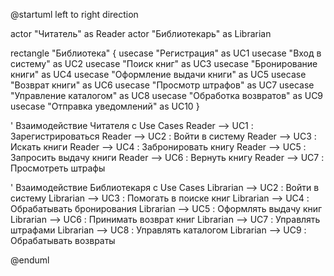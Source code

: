 @startuml
left to right direction

actor "Читатель" as Reader
actor "Библиотекарь" as Librarian

rectangle "Библиотека" {
    usecase "Регистрация" as UC1
    usecase "Вход в систему" as UC2
    usecase "Поиск книг" as UC3
    usecase "Бронирование книги" as UC4
    usecase "Оформление выдачи книги" as UC5
    usecase "Возврат книги" as UC6
    usecase "Просмотр штрафов" as UC7
    usecase "Управление каталогом" as UC8
    usecase "Обработка возвратов" as UC9
    usecase "Отправка уведомлений" as UC10
}

' Взаимодействие Читателя с Use Cases
Reader --> UC1 : Зарегистрироваться
Reader --> UC2 : Войти в систему
Reader --> UC3 : Искать книги
Reader --> UC4 : Забронировать книгу
Reader --> UC5 : Запросить выдачу книги
Reader --> UC6 : Вернуть книгу
Reader --> UC7 : Просмотреть штрафы

' Взаимодействие Библиотекаря с Use Cases
Librarian --> UC2 : Войти в систему
Librarian --> UC3 : Помогать в поиске книг
Librarian --> UC4 : Обрабатывать бронирования
Librarian --> UC5 : Оформлять выдачу книг
Librarian --> UC6 : Принимать возврат книг
Librarian --> UC7 : Управлять штрафами
Librarian --> UC8 : Управлять каталогом
Librarian --> UC9 : Обрабатывать возвраты

@enduml
